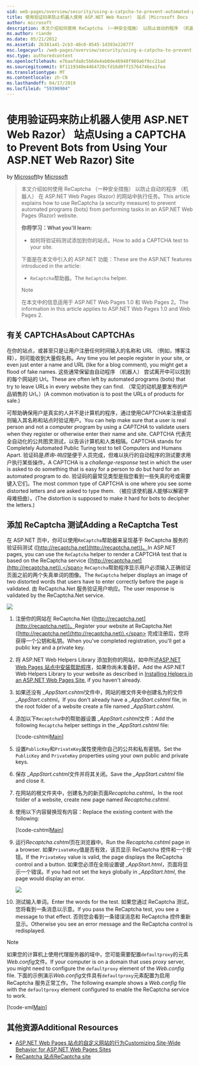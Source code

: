 ```yaml
---
uid: web-pages/overview/security/using-a-catpcha-to-prevent-automated-programs-bots-from-using-your-aspnet-web-site
title: 使用验证码来防止机器人使用 ASP.NET Web Razor） 站点 |Microsoft Docs
author: microsoft
description: 本文介绍如何使用 ReCaptcha （一种安全措施） 以防止自动的程序 （机器人） 执行的任务在 ASP.NET Web Pages (Razor) 我们...
ms.author: riande
ms.date: 05/21/2012
ms.assetid: 2b381a41-2cb3-40c0-8545-1d393e22877f
msc.legacyurl: /web-pages/overview/security/using-a-catpcha-to-prevent-automated-programs-bots-from-using-your-aspnet-web-site
msc.type: authoredcontent
ms.openlocfilehash: e7baafda8c5b6de4ab0de46948f969a6f0cc21ad
ms.sourcegitcommit: 0f1119340e4464720cfd16d0ff15764746ea1fea
ms.translationtype: MT
ms.contentlocale: zh-CN
ms.lasthandoff: 04/17/2019
ms.locfileid: "59390904"
---
```

# <a name="using-a-captcha-to-prevent-bots-from-using-your-aspnet-web-razor-site"></a><span data-ttu-id="74c25-103">使用验证码来防止机器人使用 ASP.NET Web Razor） 站点</span><span class="sxs-lookup"><span data-stu-id="74c25-103">Using a CAPTCHA to Prevent Bots from Using Your ASP.NET Web Razor) Site</span></span>

<span data-ttu-id="74c25-104">by [Microsoft](https://github.com/microsoft)</span><span class="sxs-lookup"><span data-stu-id="74c25-104">by [Microsoft](https://github.com/microsoft)</span></span>

> <span data-ttu-id="74c25-105">本文介绍如何使用 ReCaptcha （一种安全措施） 以防止自动的程序 （机器人） 在 ASP.NET Web Pages (Razor) 的网站中执行任务。</span><span class="sxs-lookup"><span data-stu-id="74c25-105">This article explains how to use ReCaptcha (a security measure) to prevent automated programs (bots) from performing tasks in an ASP.NET Web Pages (Razor) website.</span></span>
> 
> <span data-ttu-id="74c25-106">**你将学习：**</span><span class="sxs-lookup"><span data-stu-id="74c25-106">**What you'll learn:**</span></span> 
> 
> - <span data-ttu-id="74c25-107">如何将验证码测试添加到你的站点。</span><span class="sxs-lookup"><span data-stu-id="74c25-107">How to add a CAPTCHA test to your site.</span></span>
> 
> <span data-ttu-id="74c25-108">下面是在本文中引入的 ASP.NET 功能：</span><span class="sxs-lookup"><span data-stu-id="74c25-108">These are the ASP.NET features introduced in the article:</span></span>
> 
> - <span data-ttu-id="74c25-109">`ReCaptcha`帮助器。</span><span class="sxs-lookup"><span data-stu-id="74c25-109">The `ReCaptcha` helper.</span></span>
> 
> > [!NOTE]
> > <span data-ttu-id="74c25-110">在本文中的信息适用于 ASP.NET Web Pages 1.0 和 Web Pages 2。</span><span class="sxs-lookup"><span data-stu-id="74c25-110">The information in this article applies to ASP.NET Web Pages 1.0 and Web Pages 2.</span></span>


## <a name="about-captchas"></a><span data-ttu-id="74c25-111">有关 CAPTCHAs</span><span class="sxs-lookup"><span data-stu-id="74c25-111">About CAPTCHAs</span></span>

<span data-ttu-id="74c25-112">在你的站点，或甚至只是让用户注册任何时间输入的名称和 URL （例如，博客注释），则可能收到大量假名称。</span><span class="sxs-lookup"><span data-stu-id="74c25-112">Any time you let people register in your site, or even just enter a name and URL (like for a blog comment), you might get a flood of fake names.</span></span> <span data-ttu-id="74c25-113">这些通常保留由自动程序 （机器人） 尝试离开中可以找到的每个网站的 Url。</span><span class="sxs-lookup"><span data-stu-id="74c25-113">These are often left by automated programs (bots) that try to leave URLs in every website they can find.</span></span> <span data-ttu-id="74c25-114">（常见的动机是要发布的产品销售的 Url。）</span><span class="sxs-lookup"><span data-stu-id="74c25-114">(A common motivation is to post the URLs of products for sale.)</span></span>

<span data-ttu-id="74c25-115">可帮助确保用户是真实的人并不是计算机的程序，通过使用*CAPTCHA*来注册或否则输入其名称和站点时验证用户。</span><span class="sxs-lookup"><span data-stu-id="74c25-115">You can help make sure that a user is real person and not a computer program by using a *CAPTCHA* to validate users when they register or otherwise enter their name and site.</span></span> <span data-ttu-id="74c25-116">CAPTCHA 代表完全自动化的公共图灵测试，以告诉计算机和人类相隔。</span><span class="sxs-lookup"><span data-stu-id="74c25-116">CAPTCHA stands for Completely Automated Public Turing test to tell Computers and Humans Apart.</span></span> <span data-ttu-id="74c25-117">验证码是*质询-响应*是便于人员完成，但难以执行的自动程序的测试要求用户执行某些操作。</span><span class="sxs-lookup"><span data-stu-id="74c25-117">A CAPTCHA is a *challenge-response* test in which the user is asked to do something that is easy for a person to do but hard for an automated program to do.</span></span> <span data-ttu-id="74c25-118">验证码的最常见类型是指您看到一些失真的号或需要键入它们。</span><span class="sxs-lookup"><span data-stu-id="74c25-118">The most common type of CAPTCHA is one where you see some distorted letters and are asked to type them.</span></span> <span data-ttu-id="74c25-119">（被应该使机器人能够以解密字母难扭曲）。</span><span class="sxs-lookup"><span data-stu-id="74c25-119">(The distortion is supposed to make it hard for bots to decipher the letters.)</span></span>

## <a name="adding-a-recaptcha-test"></a><span data-ttu-id="74c25-120">添加 ReCaptcha 测试</span><span class="sxs-lookup"><span data-stu-id="74c25-120">Adding a ReCaptcha Test</span></span>

<span data-ttu-id="74c25-121">在 ASP.NET 页中，你可以使用`ReCaptcha`帮助器来呈现基于 ReCaptcha 服务的验证码测试 ([http://recaptcha.net](http://recaptcha.net))。</span><span class="sxs-lookup"><span data-stu-id="74c25-121">In ASP.NET pages, you can use the `ReCaptcha` helper to render a CAPTCHA test that is based on the ReCaptcha service ([http://recaptcha.net](http://recaptcha.net)).</span></span> <span data-ttu-id="74c25-122">`ReCaptcha`帮助程序显示用户必须输入正确验证页面之前的两个失真单词的图像。</span><span class="sxs-lookup"><span data-stu-id="74c25-122">The `ReCaptcha` helper displays an image of two distorted words that users have to enter correctly before the page is validated.</span></span> <span data-ttu-id="74c25-123">由 ReCaptcha.Net 服务验证用户响应。</span><span class="sxs-lookup"><span data-stu-id="74c25-123">The user response is validated by the ReCaptcha.Net service.</span></span>

![](using-a-catpcha-to-prevent-automated-programs-bots-from-using-your-aspnet-web-site/_static/image1.jpg)

1. <span data-ttu-id="74c25-124">注册你的网站在 ReCaptcha.Net ([http://recaptcha.net](http://recaptcha.net))。</span><span class="sxs-lookup"><span data-stu-id="74c25-124">Register your website at ReCaptcha.Net ([http://recaptcha.net](http://recaptcha.net)).</span></span> <span data-ttu-id="74c25-125">完成注册后，您将获得一个公钥和私钥。</span><span class="sxs-lookup"><span data-stu-id="74c25-125">When you've completed registration, you'll get a public key and a private key.</span></span>
2. <span data-ttu-id="74c25-126">将 ASP.NET Web Helpers Library 添加到你的网站，如中所述[ASP.NET Web Pages 站点中安装帮助程序](https://go.microsoft.com/fwlink/?LinkId=252372)，如果你尚未准备好。</span><span class="sxs-lookup"><span data-stu-id="74c25-126">Add the ASP.NET Web Helpers Library to your website as described in [Installing Helpers in an ASP.NET Web Pages Site](https://go.microsoft.com/fwlink/?LinkId=252372), if you haven't already.</span></span>
3. <span data-ttu-id="74c25-127">如果还没有 *\_AppStart.cshtml*文件中，网站的根文件夹中创建名为的文件 *\_AppStart.cshtml*。</span><span class="sxs-lookup"><span data-stu-id="74c25-127">If you don't already have a *\_AppStart.cshtml* file, in the root folder of a website create a file named *\_AppStart.cshtml*.</span></span>
4. <span data-ttu-id="74c25-128">添加以下`Recaptcha`中的帮助器设置 *\_AppStart.cshtml*文件：</span><span class="sxs-lookup"><span data-stu-id="74c25-128">Add the following `Recaptcha` helper settings in the *\_AppStart.cshtml* file:</span></span> 

    [!code-cshtml[Main](using-a-catpcha-to-prevent-automated-programs-bots-from-using-your-aspnet-web-site/samples/sample1.cshtml?highlight=6-7)]
5. <span data-ttu-id="74c25-129">设置`PublicKey`和`PrivateKey`属性使用你自己的公共和私有密钥。</span><span class="sxs-lookup"><span data-stu-id="74c25-129">Set the `PublicKey` and `PrivateKey` properties using your own public and private keys.</span></span>
6. <span data-ttu-id="74c25-130">保存 *\_AppStart.cshtml*文件并将其关闭。</span><span class="sxs-lookup"><span data-stu-id="74c25-130">Save the *\_AppStart.cshtml* file and close it.</span></span>
7. <span data-ttu-id="74c25-131">在网站的根文件夹中，创建名为的新页面*Recaptcha.cshtml*。</span><span class="sxs-lookup"><span data-stu-id="74c25-131">In the root folder of a website, create new page named *Recaptcha.cshtml*.</span></span>
8. <span data-ttu-id="74c25-132">使用以下内容替换现有内容：</span><span class="sxs-lookup"><span data-stu-id="74c25-132">Replace the existing content with the following:</span></span> 

    [!code-cshtml[Main](using-a-catpcha-to-prevent-automated-programs-bots-from-using-your-aspnet-web-site/samples/sample2.cshtml)]
9. <span data-ttu-id="74c25-133">运行*Recaptcha.cshtml*页在浏览器中。</span><span class="sxs-lookup"><span data-stu-id="74c25-133">Run the *Recaptcha.cshtml* page in a browser.</span></span> <span data-ttu-id="74c25-134">如果`PrivateKey`值是否有效，该页显示 ReCaptcha 控件和一个按钮。</span><span class="sxs-lookup"><span data-stu-id="74c25-134">If the `PrivateKey` value is valid, the page displays the ReCaptcha control and a button.</span></span> <span data-ttu-id="74c25-135">如果您必须在全局设置键 *\_AppStart.html*，页面将显示一个错误。</span><span class="sxs-lookup"><span data-stu-id="74c25-135">If you had not set the keys globally in *\_AppStart.html*, the page would display an error.</span></span> 

    ![](using-a-catpcha-to-prevent-automated-programs-bots-from-using-your-aspnet-web-site/_static/image1.png)
10. <span data-ttu-id="74c25-136">测试输入单词。</span><span class="sxs-lookup"><span data-stu-id="74c25-136">Enter the words for the test.</span></span> <span data-ttu-id="74c25-137">如果您通过 ReCaptcha 测试，您将看到一条消息以示意。</span><span class="sxs-lookup"><span data-stu-id="74c25-137">If you pass the ReCaptcha test, you see a message to that effect.</span></span> <span data-ttu-id="74c25-138">否则您会看到一条错误消息和 ReCaptcha 控件重新显示。</span><span class="sxs-lookup"><span data-stu-id="74c25-138">Otherwise you see an error message and the ReCaptcha control is redisplayed.</span></span>

> [!NOTE]
> <span data-ttu-id="74c25-139">如果您的计算机上使用代理服务器的域中，您可能需要配置`defaultproxy`的元素*Web.config*文件。</span><span class="sxs-lookup"><span data-stu-id="74c25-139">If your computer is on a domain that uses proxy server, you might need to configure the `defaultproxy` element of the *Web.config* file.</span></span> <span data-ttu-id="74c25-140">下面的示例演示*Web.config*文件具有`defaultproxy`元素配置为启用 ReCaptcha 服务正常工作。</span><span class="sxs-lookup"><span data-stu-id="74c25-140">The following example shows a *Web.config* file with the `defaultproxy` element configured to enable the ReCaptcha service to work.</span></span>
> 
> [!code-xml[Main](using-a-catpcha-to-prevent-automated-programs-bots-from-using-your-aspnet-web-site/samples/sample3.xml)]


<a id="Additional_Resources"></a>
## <a name="additional-resources"></a><span data-ttu-id="74c25-141">其他资源</span><span class="sxs-lookup"><span data-stu-id="74c25-141">Additional Resources</span></span>


- [<span data-ttu-id="74c25-142">ASP.NET Web Pages 站点的自定义网站的行为</span><span class="sxs-lookup"><span data-stu-id="74c25-142">Customizing Site-Wide Behavior for ASP.NET Web Pages Sites</span></span>](https://go.microsoft.com/fwlink/?LinkId=202906)
- [<span data-ttu-id="74c25-143">ReCaptcha 站点</span><span class="sxs-lookup"><span data-stu-id="74c25-143">ReCaptcha site</span></span>](https://www.google.com/recaptcha)
